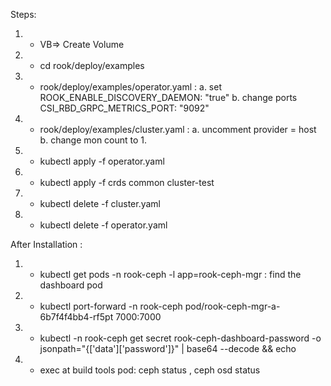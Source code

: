 Steps: 

1. - VB=> Create Volume
2. - cd rook/deploy/examples
3. - rook/deploy/examples/operator.yaml : a. set ROOK_ENABLE_DISCOVERY_DAEMON: "true"
					  b. change ports CSI_RBD_GRPC_METRICS_PORT: "9092"
4. - rook/deploy/examples/cluster.yaml  : a. uncomment provider = host
		        		  b. change mon count to 1.
5. - kubectl apply -f operator.yaml
6. - kubectl apply -f crds common cluster-test
7. - kubectl delete -f cluster.yaml 
8. - kubectl delete -f operator.yaml 


After Installation : 

1. - kubectl get pods -n rook-ceph -l app=rook-ceph-mgr : find the dashboard pod
2. - kubectl port-forward -n rook-ceph pod/rook-ceph-mgr-a-6b7f4f4bb4-rf5pt 7000:7000 
3. - kubectl -n rook-ceph get secret rook-ceph-dashboard-password -o jsonpath="{['data']['password']}" | base64 --decode && echo
4. - exec at build tools pod: ceph status , ceph osd status





